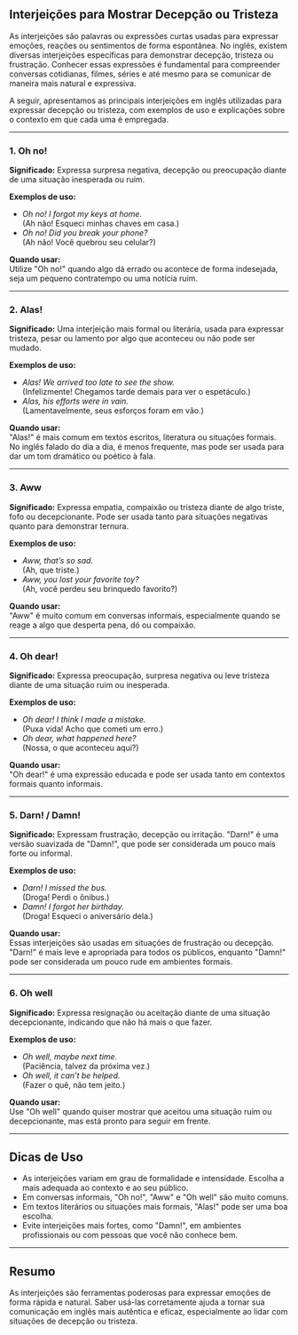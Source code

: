 
## Interjeições para Mostrar Decepção ou Tristeza

As interjeições são palavras ou expressões curtas usadas para expressar emoções, reações ou sentimentos de forma espontânea. No inglês, existem diversas interjeições específicas para demonstrar decepção, tristeza ou frustração. Conhecer essas expressões é fundamental para compreender conversas cotidianas, filmes, séries e até mesmo para se comunicar de maneira mais natural e expressiva.

A seguir, apresentamos as principais interjeições em inglês utilizadas para expressar decepção ou tristeza, com exemplos de uso e explicações sobre o contexto em que cada uma é empregada.

---

### 1. **Oh no!**

**Significado:** Expressa surpresa negativa, decepção ou preocupação diante de uma situação inesperada ou ruim.

**Exemplos de uso:**
- *Oh no! I forgot my keys at home.*  
  (Ah não! Esqueci minhas chaves em casa.)
- *Oh no! Did you break your phone?*  
  (Ah não! Você quebrou seu celular?)

**Quando usar:**  
Utilize "Oh no!" quando algo dá errado ou acontece de forma indesejada, seja um pequeno contratempo ou uma notícia ruim.

---

### 2. **Alas!**

**Significado:** Uma interjeição mais formal ou literária, usada para expressar tristeza, pesar ou lamento por algo que aconteceu ou não pode ser mudado.

**Exemplos de uso:**
- *Alas! We arrived too late to see the show.*  
  (Infelizmente! Chegamos tarde demais para ver o espetáculo.)
- *Alas, his efforts were in vain.*  
  (Lamentavelmente, seus esforços foram em vão.)

**Quando usar:**  
"Alas!" é mais comum em textos escritos, literatura ou situações formais. No inglês falado do dia a dia, é menos frequente, mas pode ser usada para dar um tom dramático ou poético à fala.

---

### 3. **Aww**

**Significado:** Expressa empatia, compaixão ou tristeza diante de algo triste, fofo ou decepcionante. Pode ser usada tanto para situações negativas quanto para demonstrar ternura.

**Exemplos de uso:**
- *Aww, that’s so sad.*  
  (Ah, que triste.)
- *Aww, you lost your favorite toy?*  
  (Ah, você perdeu seu brinquedo favorito?)

**Quando usar:**  
"Aww" é muito comum em conversas informais, especialmente quando se reage a algo que desperta pena, dó ou compaixão.

---

### 4. **Oh dear!**

**Significado:** Expressa preocupação, surpresa negativa ou leve tristeza diante de uma situação ruim ou inesperada.

**Exemplos de uso:**
- *Oh dear! I think I made a mistake.*  
  (Puxa vida! Acho que cometi um erro.)
- *Oh dear, what happened here?*  
  (Nossa, o que aconteceu aqui?)

**Quando usar:**  
"Oh dear!" é uma expressão educada e pode ser usada tanto em contextos formais quanto informais.

---

### 5. **Darn! / Damn!**

**Significado:** Expressam frustração, decepção ou irritação. "Darn!" é uma versão suavizada de "Damn!", que pode ser considerada um pouco mais forte ou informal.

**Exemplos de uso:**
- *Darn! I missed the bus.*  
  (Droga! Perdi o ônibus.)
- *Damn! I forgot her birthday.*  
  (Droga! Esqueci o aniversário dela.)

**Quando usar:**  
Essas interjeições são usadas em situações de frustração ou decepção. "Darn!" é mais leve e apropriada para todos os públicos, enquanto "Damn!" pode ser considerada um pouco rude em ambientes formais.

---

### 6. **Oh well**

**Significado:** Expressa resignação ou aceitação diante de uma situação decepcionante, indicando que não há mais o que fazer.

**Exemplos de uso:**
- *Oh well, maybe next time.*  
  (Paciência, talvez da próxima vez.)
- *Oh well, it can’t be helped.*  
  (Fazer o quê, não tem jeito.)

**Quando usar:**  
Use "Oh well" quando quiser mostrar que aceitou uma situação ruim ou decepcionante, mas está pronto para seguir em frente.

---

## Dicas de Uso

- As interjeições variam em grau de formalidade e intensidade. Escolha a mais adequada ao contexto e ao seu público.
- Em conversas informais, "Oh no!", "Aww" e "Oh well" são muito comuns.
- Em textos literários ou situações mais formais, "Alas!" pode ser uma boa escolha.
- Evite interjeições mais fortes, como "Damn!", em ambientes profissionais ou com pessoas que você não conhece bem.

---

## Resumo

As interjeições são ferramentas poderosas para expressar emoções de forma rápida e natural. Saber usá-las corretamente ajuda a tornar sua comunicação em inglês mais autêntica e eficaz, especialmente ao lidar com situações de decepção ou tristeza.

```

